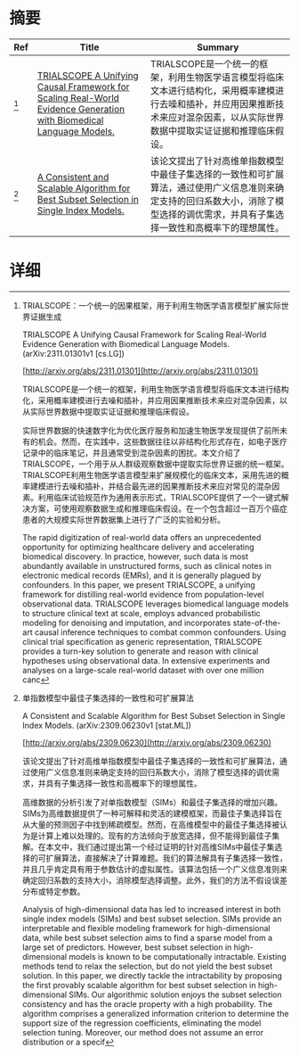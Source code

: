 # 摘要

| Ref | Title | Summary |
| --- | --- | --- |
| [^1] | [TRIALSCOPE A Unifying Causal Framework for Scaling Real-World Evidence Generation with Biomedical Language Models.](http://arxiv.org/abs/2311.01301) | TRIALSCOPE是一个统一的框架，利用生物医学语言模型将临床文本进行结构化，采用概率建模进行去噪和插补，并应用因果推断技术来应对混杂因素，以从实际世界数据中提取实证证据和推理临床假设。 |
| [^2] | [A Consistent and Scalable Algorithm for Best Subset Selection in Single Index Models.](http://arxiv.org/abs/2309.06230) | 该论文提出了针对高维单指数模型中最佳子集选择的一致性和可扩展算法，通过使用广义信息准则来确定支持的回归系数大小，消除了模型选择的调优需求，并具有子集选择一致性和高概率下的理想属性。 |

# 详细

[^1]: TRIALSCOPE：一个统一的因果框架，用于利用生物医学语言模型扩展实际世界证据生成

    TRIALSCOPE A Unifying Causal Framework for Scaling Real-World Evidence Generation with Biomedical Language Models. (arXiv:2311.01301v1 [cs.LG])

    [http://arxiv.org/abs/2311.01301](http://arxiv.org/abs/2311.01301)

    TRIALSCOPE是一个统一的框架，利用生物医学语言模型将临床文本进行结构化，采用概率建模进行去噪和插补，并应用因果推断技术来应对混杂因素，以从实际世界数据中提取实证证据和推理临床假设。

    

    实际世界数据的快速数字化为优化医疗服务和加速生物医学发现提供了前所未有的机会。然而，在实践中，这些数据往往以非结构化形式存在，如电子医疗记录中的临床笔记，并且通常受到混杂因素的困扰。本文介绍了TRIALSCOPE，一个用于从人群级观察数据中提取实际世界证据的统一框架。TRIALSCOPE利用生物医学语言模型来扩展规模化的临床文本，采用先进的概率建模进行去噪和插补，并结合最先进的因果推断技术来应对常见的混杂因素。利用临床试验规范作为通用表示形式，TRIALSCOPE提供了一个一键式解决方案，可使用观察数据生成和推理临床假设。在一个包含超过一百万个癌症患者的大规模实际世界数据集上进行了广泛的实验和分析。

    The rapid digitization of real-world data offers an unprecedented opportunity for optimizing healthcare delivery and accelerating biomedical discovery. In practice, however, such data is most abundantly available in unstructured forms, such as clinical notes in electronic medical records (EMRs), and it is generally plagued by confounders. In this paper, we present TRIALSCOPE, a unifying framework for distilling real-world evidence from population-level observational data. TRIALSCOPE leverages biomedical language models to structure clinical text at scale, employs advanced probabilistic modeling for denoising and imputation, and incorporates state-of-the-art causal inference techniques to combat common confounders. Using clinical trial specification as generic representation, TRIALSCOPE provides a turn-key solution to generate and reason with clinical hypotheses using observational data. In extensive experiments and analyses on a large-scale real-world dataset with over one million canc
    
[^2]: 单指数模型中最佳子集选择的一致性和可扩展算法

    A Consistent and Scalable Algorithm for Best Subset Selection in Single Index Models. (arXiv:2309.06230v1 [stat.ML])

    [http://arxiv.org/abs/2309.06230](http://arxiv.org/abs/2309.06230)

    该论文提出了针对高维单指数模型中最佳子集选择的一致性和可扩展算法，通过使用广义信息准则来确定支持的回归系数大小，消除了模型选择的调优需求，并具有子集选择一致性和高概率下的理想属性。

    

    高维数据的分析引发了对单指数模型（SIMs）和最佳子集选择的增加兴趣。SIMs为高维数据提供了一种可解释和灵活的建模框架，而最佳子集选择旨在从大量的预测因子中找到稀疏模型。然而，在高维模型中的最佳子集选择被认为是计算上难以处理的。现有的方法倾向于放宽选择，但不能得到最佳子集解。在本文中，我们通过提出第一个经过证明的针对高维SIMs中最佳子集选择的可扩展算法，直接解决了计算难题。我们的算法解具有子集选择一致性，并且几乎肯定具有用于参数估计的虚拟属性。该算法包括一个广义信息准则来确定回归系数的支持大小，消除模型选择调整。此外，我们的方法不假设误差分布或特定参数。

    Analysis of high-dimensional data has led to increased interest in both single index models (SIMs) and best subset selection. SIMs provide an interpretable and flexible modeling framework for high-dimensional data, while best subset selection aims to find a sparse model from a large set of predictors. However, best subset selection in high-dimensional models is known to be computationally intractable. Existing methods tend to relax the selection, but do not yield the best subset solution. In this paper, we directly tackle the intractability by proposing the first provably scalable algorithm for best subset selection in high-dimensional SIMs. Our algorithmic solution enjoys the subset selection consistency and has the oracle property with a high probability. The algorithm comprises a generalized information criterion to determine the support size of the regression coefficients, eliminating the model selection tuning. Moreover, our method does not assume an error distribution or a specif
    

